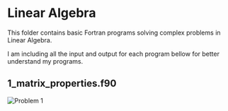 # Linear Algebra
This folder contains basic Fortran programs solving complex problems in Linear Algebra.

I am including all the input and output for each program bellow for better understand my programs.

## 1_matrix_properties.f90
![Problem 1](https://mmm.sh/github/fortran/linear/linear_01.png)
